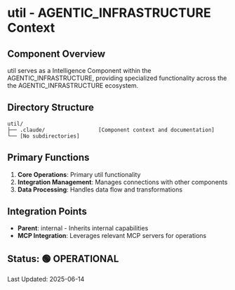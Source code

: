 # util - AGENTIC_INFRASTRUCTURE Context

## Component Overview

util serves as a Intelligence Component within the AGENTIC_INFRASTRUCTURE, providing specialized functionality across the the AGENTIC_INFRASTRUCTURE ecosystem.

## Directory Structure

```
util/
├── .claude/                 [Component context and documentation]
└── [No subdirectories]
```

## Primary Functions

1. **Core Operations**: Primary util functionality
2. **Integration Management**: Manages connections with other components
3. **Data Processing**: Handles data flow and transformations

## Integration Points

- **Parent**: internal - Inherits internal capabilities
- **MCP Integration**: Leverages relevant MCP servers for operations
  
## Status: 🟢 OPERATIONAL

Last Updated: 2025-06-14

